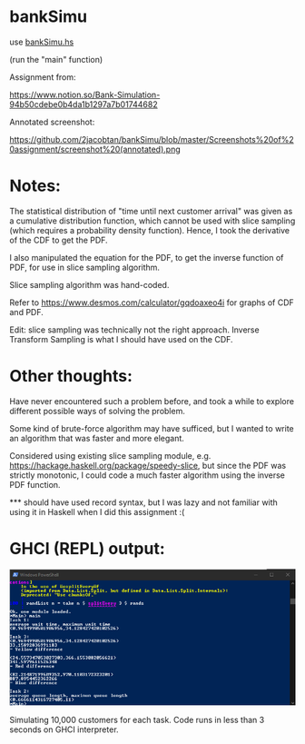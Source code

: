# bankSimu
use [bankSimu.hs](https://github.com/2jacobtan/bankSimu/blob/master/bankSimu.hs)

(run the "main" function)

Assignment from:

https://www.notion.so/Bank-Simulation-94b50cdebe0b4da1b1297a7b01744682

Annotated screenshot:

https://github.com/2jacobtan/bankSimu/blob/master/Screenshots%20of%20assignment/screenshot%20(annotated).png

# Notes:
The statistical distribution of "time until next customer arrival" was given as a cumulative distribution function, which cannot be used with slice sampling (which requires a probability density function). Hence, I took the derivative of the CDF to get the PDF.

I also manipulated the equation for the PDF, to get the inverse function of PDF, for use in slice sampling algorithm. 

Slice sampling algorithm was hand-coded.

Refer to https://www.desmos.com/calculator/gqdoaxeo4i for graphs of CDF and PDF.

Edit: slice sampling was technically not the right approach. Inverse Transform Sampling is what I should have used on the CDF.

# Other thoughts:
Have never encountered such a problem before, and took a while to explore different possible ways of solving the problem.

Some kind of brute-force algorithm may have sufficed, but I wanted to write an algorithm that was faster and more elegant.

Considered using existing slice sampling module, e.g. https://hackage.haskell.org/package/speedy-slice, but since the PDF was strictly monotonic, I could code a much faster algorithm using the inverse PDF function.

*** should have used record syntax, but I was lazy and not familiar with using it in Haskell when I did this assignment :(

# GHCI (REPL) output:
![GHCI outut](https://github.com/2jacobtan/bankSimu/blob/master/Screenshots%20of%20assignment/GHCI%20(REPL)%20output.PNG)

Simulating 10,000 customers for each task. Code runs in less than 3 seconds on GHCI interpreter.
